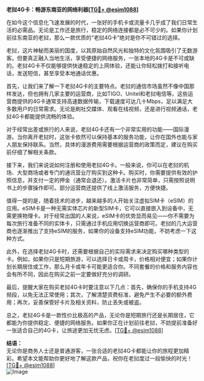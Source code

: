 **老挝4G卡：畅游东南亚的网络利器[[TG💪+ @esim1088](https://t.me/s/esim1088)]**

在如今这个信息化飞速发展的时代，一张好的手机卡或流量卡几乎成了我们日常生活的必需品。无论是工作还是旅行，稳定的网络连接都是必不可少的。如果你计划前往东南亚的老挝，那么一款优质的“老挝4G卡”绝对是你不可错过的选择。

老挝，这片神秘而美丽的国度，以其原始自然风光和独特的文化氛围吸引了无数游客。但要真正融入当地生活，享受便捷的网络服务，一张本地的4G卡是不可或缺的。老挝4G卡不仅能够提供快速稳定的上网体验，还能让你轻松拨打和接听电话，发送短信，甚至享受本地通话优惠。

首先，让我们来了解一下老挝4G卡的主要特点。老挝的通信市场虽然不像中国那样发达，但也拥有几家主要的运营商，比如TIGO、Unitel和老挝电信等。这些运营商提供的4G卡通常支持高速数据传输，下载速度可达几十Mbps，足以满足大多数用户的日常需求。无论是刷社交媒体、观看在线视频，还是进行视频通话，老挝4G卡都能提供流畅的体验。

对于经常出差或旅行的人来说，老挝4G卡还有一个非常实用的功能——国际漫游。当你离开老挝时，这张卡依然可以保持基本的服务功能，让你在国外也能与家人朋友保持联系。当然，具体的漫游费用需要根据运营商的政策而定，建议在购买前仔细了解相关条款。

接下来，我们来说说如何注册和使用老挝4G卡。一般来说，你可以在老挝的机场、大型商场或者专门的通讯营业厅购买到这种卡。购买时，你需要提供有效的护照信息，并支付一定的押金（通常会退还）。激活卡片也非常简单，只需按照说明书上的步骤操作即可。部分运营商还提供了线上激活服务，方便快捷。

值得一提的是，随着技术的进步，越来越多的人开始关注虚拟SIM卡（eSIM）的应用。eSIM卡是一种无需实体芯片的新型SIM卡，它可以直接嵌入到设备中，无需更换物理卡。对于经常出国的人来说，eSIM卡的优势显而易见——你不需要为每次旅行准备不同的实体卡，只需通过手机应用切换运营商即可。老挝的几大运营商也逐渐推出了支持eSIM的服务，如果你的设备支持eSIM功能，不妨考虑一下这种方式。

此外，在选择老挝4G卡时，还需要根据自己的实际需求来决定购买哪种类型的卡。例如，如果你只是短期旅游，可以选择日卡或周卡，价格相对便宜；如果你计划长期居住或工作，那么月卡或年卡可能更适合你。不同套餐的价格和服务内容也会有所不同，因此在购买之前一定要做好充分的调研。

最后，提醒大家在购买老挝4G卡时要注意以下几点：首先，确保你的手机支持4G频段，以免无法正常使用；其次，了解清楚资费标准，避免产生不必要的额外费用；再次，妥善保管好卡片及相关资料，防止丢失或被盗。

总之，老挝4G卡是一款性价比极高的产品，无论你是短期旅行还是长期居住，它都能为你提供稳定、便捷的网络服务。如果你正在计划前往老挝，不妨提前准备好一张适合自己的4G卡，让旅途更加无忧无虑。[[TG💪+ @esim1088](https://t.me/s/esim1088)]

**结语：**  
无论你是商务人士还是普通游客，一张合适的老挝4G卡都能让你的旅程更加精彩。希望本文能帮助你更好地了解这款产品，祝你在老挝度过一段愉快的时光！[[TG💪+ @esim1088](https://t.me/s/esim1088)]  
![Image](https://i.postimg.cc/4NQfJmqS/Snipaste-2025-05-13-00-14-12.png)